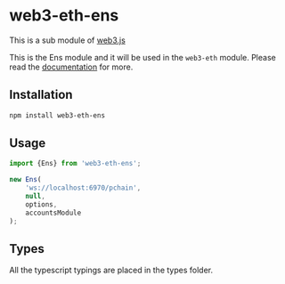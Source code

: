 # web3-eth-ens

This is a sub module of [web3.js][repo]

This is the Ens module and it will be used in the `web3-eth` module.
Please read the [documentation][docs] for more.

## Installation

```bash
npm install web3-eth-ens
```

## Usage

```js
import {Ens} from 'web3-eth-ens';

new Ens(
    'ws://localhost:6970/pchain',
    null,
    options,
    accountsModule
);
```

## Types 

All the typescript typings are placed in the types folder. 

[docs]: https://pweb3js.readthedocs.io/en/latest/
[repo]: https://github.com/pchain-org/pweb3
